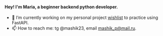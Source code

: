 #### Hey! I'm Maria, a beginner backend python developer. 

- 🔭 I’m currently working on my personal project [wishlist](https://github.com/lmashik/wishlist) to practice using FastAPI.
- 📫 How to reach me: tg @mashik23, email mashik_p@mail.ru.

<!--
**lmashik/lmashik** is a ✨ _special_ ✨ repository because its `README.md` (this file) appears on your GitHub profile.

Here are some ideas to get you started:

- 🔭 I’m currently working on ...
- 🌱 I’m currently learning ...
- 👯 I’m looking to collaborate on ...
- 🤔 I’m looking for help with ...
- 💬 Ask me about ...
- 📫 How to reach me: ...
- 😄 Pronouns: ...
- ⚡ Fun fact: ...
-->
